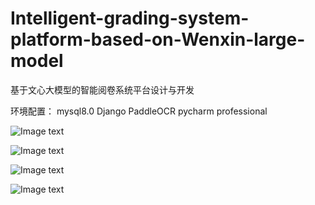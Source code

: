 # Intelligent-grading-system-platform-based-on-Wenxin-large-model
基于文心大模型的智能阅卷系统平台设计与开发

环境配置：
mysql8.0
Django
PaddleOCR
pycharm professional

![Image text](https://github.com/jj123t/Intelligent-grading-system-platform-based-on-Wenxin-large-model/blob/a71c29bc8201053dd30fccb9a32575bd74b4af5c/img/codeview.png)

![Image text](https://github.com/jj123t/Intelligent-grading-system-platform-based-on-Wenxin-large-model/blob/a71c29bc8201053dd30fccb9a32575bd74b4af5c/img/indexView.png)

![Image text](https://github.com/jj123t/Intelligent-grading-system-platform-based-on-Wenxin-large-model/blob/a71c29bc8201053dd30fccb9a32575bd74b4af5c/img/info.png)

![Image text](https://github.com/jj123t/Intelligent-grading-system-platform-based-on-Wenxin-large-model/blob/a71c29bc8201053dd30fccb9a32575bd74b4af5c/img/uploadView.png)
